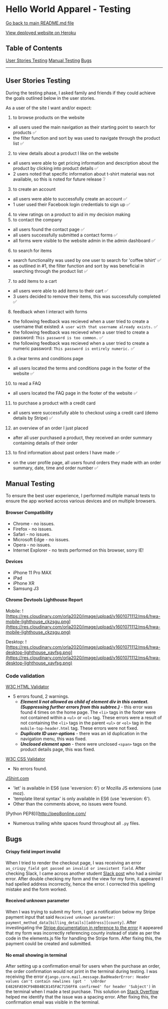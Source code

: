 # Hello World Apparel - Testing

[Go back to main README.md file](README.md)

[View deployed website on Heroku](https://hello-world-apparel.herokuapp.com/)

## Table of Contents

[User Stories Testing](#user-stories-testing)
[Manual Testing](#manual-testing)
[Bugs](#bugs)

---
## User Stories Testing

During the testing phase, I asked family and friends if they could achieve the goals outlined below in the user stories.

As a user of the site I want and/or expect:

1. to browse products on the website
- all users used the main navigation as their starting point to search for products :white_check_mark:
- the filter function and sort by was used to navigate through the product list :white_check_mark:
2. to view details about a product I like on the website
- all users were able to get pricing information and description about the product by clicking into product details :white_check_mark:
- 2 users noted that specific information about t-shirt material was not available, so this is noted for future release :grey_question:
3. to create an account
- all users were able to successfully create an account :white_check_mark:
- 1 user used their Facebook login credentials to sign up :white_check_mark:
4. to view ratings on a product to aid in my decision making
5. to contact the company
- all users found the contact page :white_check_mark:
- all users successfully submitted a contact forms :white_check_mark:
- all forms were visible to the website admin in the admin dashboard :white_check_mark:
6. to search for items
- search functionality was used by one user to search for 'coffee tshirt' :white_check_mark:
- as outlined in #1, the filter function and sort by was beneficial in searching through the product list :white_check_mark:
7. to add items to a cart
- all users were able to add items to their cart :white_check_mark:
- 3 users decided to remove their items, this was successfully completed :white_check_mark:
8. feedback when I interact with forms
- the following feedback was recieved when a user tried to create a username that existed:
`A user with that username already exists.` :white_check_mark:
- the following feedback was recieved when a user tried to create a password:
`This password is too common.` :white_check_mark:
- the following feedback was recieved when a user tried to create a numeric password:
`This password is entirely numeric.` :white_check_mark:
9. a clear terms and conditions page
- all users located the terms and conditions page in the footer of the website :white_check_mark:
10. to read a FAQ
- all users located the FAQ page in the footer of the website :white_check_mark:
11. to purchase a product with a credit card
- all users were successfully able to checkout using a credit card (demo details by Stripe) :white_check_mark:
12. an overview of an order I just placed
- after all user purchased a product, they received an order summary containing details of their order
13. to find information about past orders I have made :white_check_mark:
- on the user profile page, all users found orders they made with an order summary, date, time and order number :white_check_mark:

## Manual Testing

To ensure the best user experience, I performed multiple manual tests to ensure the app worked across various devices and on multiple browsers.

#### Browser Compatibility

- Chrome - no issues.
- Firefox - no issues.
- Safari - no issues.
- Microsoft Edge - no issues.
- Opera - no issues.
- Internet Explorer - no tests performed on this browser, sorry IE!

#### Devices

- iPhone 11 Pro MAX
- iPad
- iPhone XR
- Samsung J3

#### Chrome Devtools Lighthouse Report

Mobile:
![https://res.cloudinary.com/orla2020/image/upload/v1601071112/ms4/hwa-mobile-lighthouse_ckzsgu.png](https://res.cloudinary.com/orla2020/image/upload/v1601071112/ms4/hwa-mobile-lighthouse_ckzsgu.png)

Desktop:
![https://res.cloudinary.com/orla2020/image/upload/v1601071112/ms4/hwa-desktop-lighthouse_xavfsg.png](https://res.cloudinary.com/orla2020/image/upload/v1601071112/ms4/hwa-desktop-lighthouse_xavfsg.png)

### Code validation

[W3C HTML Validator](https://validator.w3.org/)

- 5 errors found, 2 warnings.
   - **_Element li not allowed as child of element div in this context. (Suppressing further errors from this subtree.)_** - this error was found 4 times on the home page. The ```<li>``` tags in the footer were not contained within a ```<ul>``` or ```<ol>``` tag. These errors were a result of not containing the `<li>` tags in the parent ```<ul>``` or ```<ol>``` tag in the `mobile-top-header.html` tag. These errors were not fixed.
   - **_Duplicate ID user-options_** - there was an id duplication in the navigation menu, this was fixed.
   - **_Unclosed element span_** - there were unclosed `<span>` tags on the product details page, this was fixed.

[W3C CSS Validator](https://jigsaw.w3.org/css-validator/#validate_by_input)

- No errors found.

[JShint.com](https://jshint.com/)

- 'let' is available in ES6 (use 'esversion: 6') or Mozilla JS extensions (use moz).
- 'template literal syntax' is only available in ES6 (use 'esversion: 6').
- Other than the comments above, no issues were found.

[Python PEP8]((http://pep8online.com/

- Numerous trailing white spaces found throughout all `.py` files.

## Bugs

#### Crispy field import invalid

When I tried to render the checkout page, I was receiving an error `as_crispy_field got passed an invalid or inexistent field`. After checking Slack, I came across another student [Slack post](https://code-institute-room.slack.com/archives/C7HS3U3AP/p1595278374343500) who had a similar error. After double checking my form and the view for my form, it appeared I had spelled address incorrectly, hence the error. I corrected this spelling mistake and the form worked.

#### Received unknown parameter

When I was trying to submit my form, I got a notification below my Stripe payment input that said `Received unknown parameter: payment_method_data[billing_details][address][county]`. After investingating the [Stripe documentation in reference to the error](https://stripe.com/docs/api/errors?__hstc=150021993.0a66484947bfb3c9909d36929bef61f2.1473724800071.1473724800073.1473724800074.2&__hssc=150021993.1.1473724800074&__hsfp=1773666937) it appeared that my form was incorrectly referencing county instead of state as per the code in the elements.js file for handling the Stripe form. After fixing this, the payment could be created and submitted.

#### No email showing in terminal

After setting up a confirmation email for users when the purchase an order, the order confirmation would not print in the terminal during testing. I was receiving the error `django.core.mail.message.BadHeaderError: Header values can't contain newlines (got '  \nOrder E4826FA59CF94B84BC8145FAC7156FFA confirmed' for header 'Subject')` in the terminal when I made a test purchase. This solution on [Stack Overflow](https://stackoverflow.com/questions/55903845/badheadererror-with-python-emails-package-how-to-fix) helped me identify that the issue was a spacing error. After fixing this, the confirmation email was visible in the terminal.